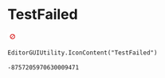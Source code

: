 # TestFailed
![](/img/TestFailed.png)

``` CSharp
EditorGUIUtility.IconContent("TestFailed")
```
```
-8757205970630009471
```
